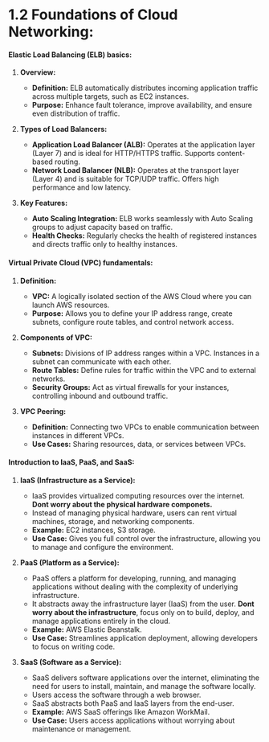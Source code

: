 # 1.2 Foundations of Cloud Networking:

#### Elastic Load Balancing (ELB) basics:

1.  **Overview:**

    - **Definition:** ELB automatically distributes incoming application traffic across multiple targets, such as EC2 instances.
    - **Purpose:** Enhance fault tolerance, improve availability, and ensure even distribution of traffic.

2.  **Types of Load Balancers:**

    - **Application Load Balancer (ALB):** Operates at the application layer (Layer 7) and is ideal for HTTP/HTTPS traffic. Supports content-based routing.
    - **Network Load Balancer (NLB):** Operates at the transport layer (Layer 4) and is suitable for TCP/UDP traffic. Offers high performance and low latency.

3.  **Key Features:**

    - **Auto Scaling Integration:** ELB works seamlessly with Auto Scaling groups to adjust capacity based on traffic.
    - **Health Checks:** Regularly checks the health of registered instances and directs traffic only to healthy instances.

#### Virtual Private Cloud (VPC) fundamentals:

1.  **Definition:**

    - **VPC:** A logically isolated section of the AWS Cloud where you can launch AWS resources.
    - **Purpose:** Allows you to define your IP address range, create subnets, configure route tables, and control network access.

2.  **Components of VPC:**

    - **Subnets:** Divisions of IP address ranges within a VPC. Instances in a subnet can communicate with each other.
    - **Route Tables:** Define rules for traffic within the VPC and to external networks.
    - **Security Groups:** Act as virtual firewalls for your instances, controlling inbound and outbound traffic.

3.  **VPC Peering:**

    - **Definition:** Connecting two VPCs to enable communication between instances in different VPCs.
    - **Use Cases:** Sharing resources, data, or services between VPCs.

#### Introduction to IaaS, PaaS, and SaaS:

1.  **IaaS (Infrastructure as a Service):**

    - IaaS provides virtualized computing resources over the internet. **Dont worry about the physical hardware componets.**
    - Instead of managing physical hardware, users can rent virtual machines, storage, and networking components.
    - **Example:** EC2 instances, S3 storage.
    - **Use Case:** Gives you full control over the infrastructure, allowing you to manage and configure the environment.

2.  **PaaS (Platform as a Service):**

    - PaaS offers a platform for developing, running, and managing applications without dealing with the complexity of underlying infrastructure.
    - It abstracts away the infrastructure layer (IaaS) from the user. **Dont worry about the infrastructure**, focus only on to build, deploy, and manage applications entirely in the cloud.
    - **Example:** AWS Elastic Beanstalk.
    - **Use Case:** Streamlines application deployment, allowing developers to focus on writing code.

3.  **SaaS (Software as a Service):**

    - SaaS delivers software applications over the internet, eliminating the need for users to install, maintain, and manage the software locally.
    - Users access the software through a web browser.
    - SaaS abstracts both PaaS and IaaS layers from the end-user.
    - **Example:** AWS SaaS offerings like Amazon WorkMail.
    - **Use Case:** Users access applications without worrying about maintenance or management.
